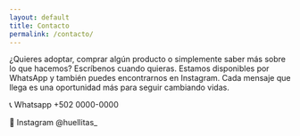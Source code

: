 ```yaml
---
layout: default
title: Contacto
permalink: /contacto/
---
```


¿Quieres adoptar, comprar algún producto o simplemente saber más sobre lo que hacemos? 
Escríbenos cuando quieras. Estamos disponibles por WhatsApp y también puedes encontrarnos en Instagram. Cada mensaje que llega es una oportunidad más para seguir cambiando vidas.

 📞 Whatsapp
    +502 0000-0000

🤳 Instagram
    @huellitas_
